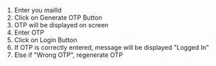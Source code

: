 1.  Enter you mailId
2.  Click on Generate OTP Button
3.  OTP will be displayed on screen
4.  Enter OTP
5.  Click on Login Button
6.  If OTP is correctly entered, message will be displayed "Logged In"
7.  Else if "Wrong OTP", regenerate OTP